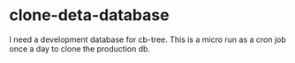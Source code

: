 # clone-deta-database
I need a development database for cb-tree.  This is a micro run as a cron job once a day to clone the production db.
